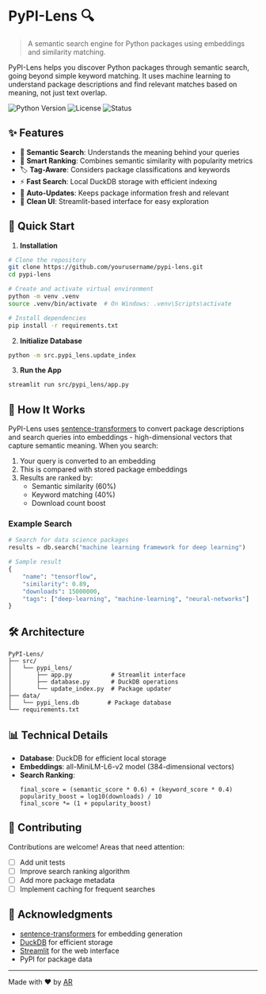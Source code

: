 # PyPI-Lens 🔍

> A semantic search engine for Python packages using embeddings and similarity matching.

PyPI-Lens helps you discover Python packages through semantic search, going beyond simple keyword matching. It uses machine learning to understand package descriptions and find relevant matches based on meaning, not just text overlap.

![Python Version](https://img.shields.io/badge/python-3.9%2B-blue)
![License](https://img.shields.io/badge/license-MIT-green)
![Status](https://img.shields.io/badge/status-beta-yellow)

## ✨ Features

- 🧠 **Semantic Search**: Understands the meaning behind your queries
- 🎯 **Smart Ranking**: Combines semantic similarity with popularity metrics
- 🏷️ **Tag-Aware**: Considers package classifications and keywords
- ⚡ **Fast Search**: Local DuckDB storage with efficient indexing
- 🔄 **Auto-Updates**: Keeps package information fresh and relevant
- 🎨 **Clean UI**: Streamlit-based interface for easy exploration

## 🚀 Quick Start

1. **Installation**

```bash
# Clone the repository
git clone https://github.com/yourusername/pypi-lens.git
cd pypi-lens

# Create and activate virtual environment
python -m venv .venv
source .venv/bin/activate  # On Windows: .venv\Scripts\activate

# Install dependencies
pip install -r requirements.txt
```

2. **Initialize Database**

```bash
python -m src.pypi_lens.update_index
```

3. **Run the App**

```bash
streamlit run src/pypi_lens/app.py
```

## 🔎 How It Works

PyPI-Lens uses [sentence-transformers](https://www.sbert.net/) to convert package descriptions and search queries into embeddings - high-dimensional vectors that capture semantic meaning. When you search:

1. Your query is converted to an embedding
2. This is compared with stored package embeddings
3. Results are ranked by:
   - Semantic similarity (60%)
   - Keyword matching (40%)
   - Download count boost

### Example Search

```python
# Search for data science packages
results = db.search("machine learning framework for deep learning")

# Sample result
{
    "name": "tensorflow",
    "similarity": 0.89,
    "downloads": 15000000,
    "tags": ["deep-learning", "machine-learning", "neural-networks"]
}
```

## 🛠️ Architecture

```
PyPI-Lens/
├── src/
│   └── pypi_lens/
│       ├── app.py           # Streamlit interface
│       ├── database.py      # DuckDB operations
│       └── update_index.py  # Package updater
├── data/
│   └── pypi_lens.db        # Package database
└── requirements.txt
```

## 📊 Technical Details

- **Database**: DuckDB for efficient local storage
- **Embeddings**: all-MiniLM-L6-v2 model (384-dimensional vectors)
- **Search Ranking**:
  ```
  final_score = (semantic_score * 0.6) + (keyword_score * 0.4)
  popularity_boost = log10(downloads) / 10
  final_score *= (1 + popularity_boost)
  ```

## 🤝 Contributing

Contributions are welcome! Areas that need attention:

- [ ] Add unit tests
- [ ] Improve search ranking algorithm
- [ ] Add more package metadata
- [ ] Implement caching for frequent searches

## 🙏 Acknowledgments

- [sentence-transformers](https://www.sbert.net/) for embedding generation
- [DuckDB](https://duckdb.org/) for efficient storage
- [Streamlit](https://streamlit.io/) for the web interface
- PyPI for package data

---

Made with ❤️ by [AR](https://royaalekh.github.io/)
